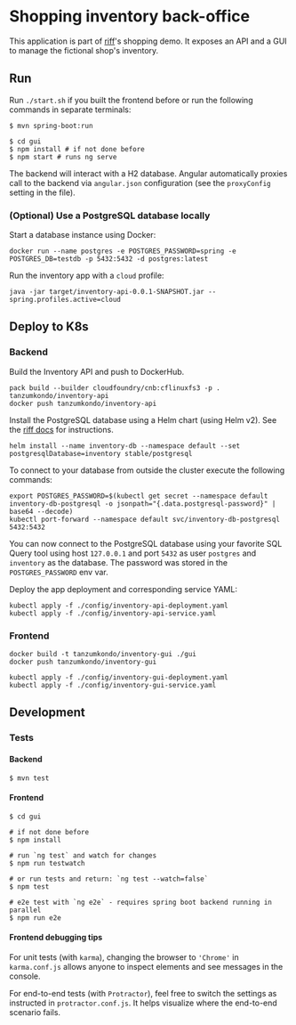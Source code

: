 # Shopping inventory back-office

This application is part of [riff](https://projectriff.io)'s shopping demo.
It exposes an API and a GUI to manage the fictional shop's inventory.

## Run

Run `./start.sh` if you built the frontend before
or run the following commands in separate terminals:

```shell script
$ mvn spring-boot:run
```

```shell script
$ cd gui
$ npm install # if not done before
$ npm start # runs ng serve
```
The backend will interact with a H2 database.
Angular automatically proxies call to the backend via `angular.json` configuration (see the `proxyConfig` setting in the file).

### (Optional) Use a PostgreSQL database locally

Start a database instance using Docker:

```shell script
docker run --name postgres -e POSTGRES_PASSWORD=spring -e POSTGRES_DB=testdb -p 5432:5432 -d postgres:latest
```

Run the inventory app with a `cloud` profile:

```shell script
java -jar target/inventory-api-0.0.1-SNAPSHOT.jar --spring.profiles.active=cloud
```

## Deploy to K8s

### Backend

Build the Inventory API and push to DockerHub.

```shell script
pack build --builder cloudfoundry/cnb:cflinuxfs3 -p . tanzumkondo/inventory-api
docker push tanzumkondo/inventory-api
```

Install the PostgreSQL database using a Helm chart (using Helm v2). See the [riff docs](https://projectriff.io/docs/v0.4/getting-started/minikube#install-helm) for instructions.

```shell script
helm install --name inventory-db --namespace default --set postgresqlDatabase=inventory stable/postgresql
```

To connect to your database from outside the cluster execute the following commands:

```shell script
export POSTGRES_PASSWORD=$(kubectl get secret --namespace default inventory-db-postgresql -o jsonpath="{.data.postgresql-password}" | base64 --decode)
kubectl port-forward --namespace default svc/inventory-db-postgresql 5432:5432
```

You can now connect to the PostgreSQL database using your favorite SQL Query tool using host `127.0.0.1` and port `5432` as user `postgres` and `inventory` as the database. The password was stored in the `POSTGRES_PASSWORD` env var.

Deploy the app deployment and corresponding service YAML:

```shell script
kubectl apply -f ./config/inventory-api-deployment.yaml
kubectl apply -f ./config/inventory-api-service.yaml
```

### Frontend

```shell script
docker build -t tanzumkondo/inventory-gui ./gui
docker push tanzumkondo/inventory-gui
```

```shell script
kubectl apply -f ./config/inventory-gui-deployment.yaml
kubectl apply -f ./config/inventory-gui-service.yaml
```

## Development

### Tests

#### Backend

```shell script
$ mvn test
```

#### Frontend

```shell script
$ cd gui

# if not done before
$ npm install

# run `ng test` and watch for changes
$ npm run testwatch

# or run tests and return: `ng test --watch=false`
$ npm test

# e2e test with `ng e2e` - requires spring boot backend running in parallel
$ npm run e2e
```

#### Frontend debugging tips

For unit tests (with `karma`), changing the browser to `'Chrome'` in `karma.conf.js`
allows anyone to inspect elements and see messages in the console.

For end-to-end tests (with `Protractor`), feel free to switch the settings as instructed
in `protractor.conf.js`. It helps visualize where the end-to-end scenario fails.
